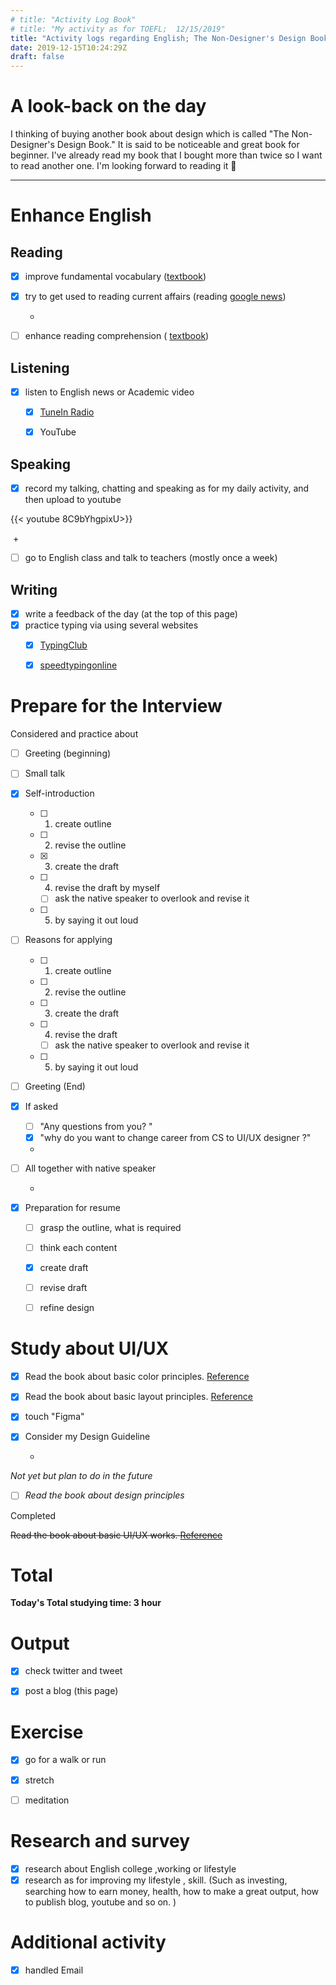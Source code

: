 ```yaml
---
# title: "Activity Log Book"
# title: "My activity as for TOEFL;  12/15/2019"
title: "Activity logs regarding English; The Non-Designer's Design Book"
date: 2019-12-15T10:24:29Z
draft: false
---
```


# A look-back on the day


I thinking of buying another book about design which is called "The Non-Designer's Design Book." It is said to be noticeable and great book for beginner. I've already read my book that I bought more than twice so I want to read another one.  I'm looking forward to reading it 🎈












---



# Enhance English

## Reading

- [x] improve fundamental vocabulary ([textbook](https://www.amazon.co.jp/dp/4010941855/))

- [x] try to get used to reading current affairs (reading [google news](https://news.google.com/))

  +

- [ ] enhance reading  comprehension ( [textbook](https://www.amazon.co.jp/dp/4010323310/))



## Listening

- [x] listen to English news or Academic video 
  - [x] [TuneIn Radio](https://tunein.com)
  - [x] YouTube



## Speaking

- [x] record my talking, chatting and speaking as for my daily activity, and then upload to youtube

{{< youtube 8C9bYhgpixU>}}

​	+

- [ ] go to English class and talk to teachers (mostly once a week)

  


## Writing

- [x] write a feedback of the day (at the top of this page)
- [x] practice typing via using several websites
  - [x] [TypingClub](https://www.typingclub.com)
  - [x] [speedtypingonline](https://www.speedtypingonline.com/games/type-the-alphabet.php)







# Prepare for the Interview

Considered and practice about

- [ ] Greeting (beginning)

- [ ] Small talk

- [x] Self-introduction

  - [ ] 1. create  outline

  - [ ] 2. revise the outline

  - [x] 3. create the draft 

  - [ ] 4. revise the draft by myself

    - [ ] ask the native speaker to overlook and revise it

  - [ ] 5. by saying it out loud

- [ ] Reasons for applying

  - [ ] 1. create  outline

  - [ ] 2. revise the outline

  - [ ] 3. create the draft 

  - [ ] 4. revise the draft

    - [ ] ask the native speaker to overlook and revise it

  - [ ] 5. by saying it out loud

- [ ] Greeting (End)

- [x] If asked

  - [ ] "Any questions from you? "
  - [x] "why do you want to change career from CS to UI/UX designer ?"

  +

- [ ] All together with native speaker

  +

- [x] Preparation for resume

  - [ ] grasp the outline, what is required

  - [ ] think each content

  - [x] create draft

  - [ ] revise draft

  - [ ] refine design

    



# Study about UI/UX

- [x] Read the book about basic color principles. [Reference](https://www.amazon.co.jp/dp/4844367714/)

- [x] Read the book about basic layout principles. [Reference](https://www.amazon.co.jp/dp/B07NYN1681/)

- [x] touch "Figma"

- [x] Consider my Design Guideline

  +

*Not yet but plan to do in the future*

- [ ] *Read the book about design principles*



Completed

~~Read the book about basic UI/UX works. [Reference](https://www.amazon.co.jp/dp/B07PQF8TBW/)~~



# Total

**Today's Total studying time:   3   hour**



# Output

- [x] check twitter and tweet 

- [x] post a blog (this page)

  

# Exercise

- [x] go for a walk or run

- [x] stretch

- [ ] meditation

  


# Research and survey

- [x] research about English college ,working or lifestyle
- [x] research as for improving my lifestyle , skill. (Such as investing, searching how to earn money, health, how to make a great output, how to publish blog, youtube and so on. )

# Additional activity

- [x] handled Email